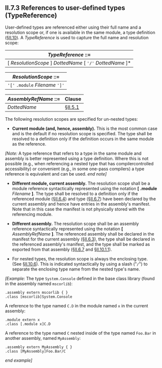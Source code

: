 ## II.7.3 References to user-defined types (TypeReference)

User-defined types are referenced either using their full name and a resolution scope or, if one is available in the same module, a type definition (§[II.10](ii.10-defining-types.md)). A _TypeReference_ is used to capture the full name and resolution scope:

 | _TypeReference_ ::=
 | ----
 | [ _ResolutionScope_ ] _DottedName_ [ `'/'` _DottedName_ ]* 

 | _ResolutionScope_ ::=
 | ----
 | `'['` `.module` _Filename_ `']'` | `'['` _AssemblyRefName_ `']'`
 
 | _AssemblyRefName_ ::= | Clause
 | ---- | ----
 | _DottedName_ | §[II.5.1](ii.5.1-general-syntax-notation.md)
 
The following resolution scopes are specified for un-nested types:

 * **Current module (and, hence, assembly).** This is the most common case and is the default if no resolution scope is specified.  The type shall be resolved to a definition only if the definition occurs in the same module as the reference.

_[Note:_ A type reference that refers to a type in the same module and assembly is better represented using a type definition. Where this is not possible (e.g., when referencing a nested type that has compilercontrolled accessibility) or convenient (e.g., in some one-pass compilers) a type reference is equivalent and can be used. _end note]_

 * **Different module, current assembly.** The resolution scope shall be a module reference syntactically represented using the notation **[** **.module** _Filename_ **\]**. The type shall be resolved to a definition only if the referenced module (§[II.6.4](ii.6.4-declaring-modules.md)) and type (§[II.6.7](ii.6.7-exported-type-definitions.md)) have been declared by the current assembly and hence have entries in the assembly's manifest. Note that in this case the manifest is not physically stored with the referencing module.

 * **Different assembly.** The resolution scope shall be an assembly reference syntactically represented using the notation **[** _AssemblyRefName_ **]**. The referenced assembly shall be declared in the manifest for the current assembly (§[II.6.3](ii.6.3-referencing-assemblies.md)), the type shall be declared in the referenced assembly's manifest, and the type shall be marked as exported from that assembly (§[II.6.7](ii.6.7-exported-type-definitions.md) and §[II.10.1.1](ii.10.1.1-visibility-and-accessibility-attributes.md)).

 * For nested types, the resolution scope is always the enclosing type. (See §[II.10.6](ii.10.6-nested-types.md)). This is indicated syntactically by using a slash ("`/`") to separate the enclosing type name from the nested type's name.

_[Example:_ The type `System.Console` defined in the base class library (found in the assembly named `mscorlib`):

 ```ilasm
 .assembly extern mscorlib { }
 .class [mscorlib]System.Console 
 ```

A reference to the type named `C.D` in the module named `x` in the current assembly:

 ```ilasm
 .module extern x
 .class [.module x]C.D
 ```

A reference to the type named `C` nested inside of the type named `Foo.Bar` in another assembly, named `MyAssembly`:

 ```ilasm
 .assembly extern MyAssembly { }
 .class [MyAssembly]Foo.Bar/C
 ```

_end example]_
